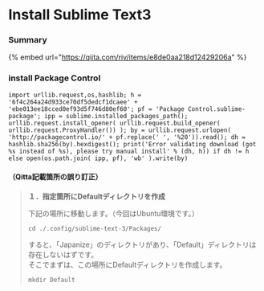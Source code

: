 # Install Sublime Text3

### Summary

{% embed url="https://qiita.com/riv/items/e8de0aa218d12429206a" %}



### install Package Control

```text
import urllib.request,os,hashlib; h = '6f4c264a24d933ce70df5dedcf1dcaee' + 'ebe013ee18cced0ef93d5f746d80ef60'; pf = 'Package Control.sublime-package'; ipp = sublime.installed_packages_path(); urllib.request.install_opener( urllib.request.build_opener( urllib.request.ProxyHandler()) ); by = urllib.request.urlopen( 'http://packagecontrol.io/' + pf.replace(' ', '%20')).read(); dh = hashlib.sha256(by).hexdigest(); print('Error validating download (got %s instead of %s), please try manual install' % (dh, h)) if dh != h else open(os.path.join( ipp, pf), 'wb' ).write(by)

```



#### （Qitta記載箇所の誤り訂正）

> **１．指定箇所にDefaultディレクトリを作成**
>
> 下記の場所に移動します。（今回はUbuntu環境です。）
>
> ```text
> cd ./.config/sublime-text-3/Packages/
> ```
>
> すると、「Japanize」のディレクトリがあり、「Default」ディレクトリは存在しないはずです。  
> そこでまずは、この場所にDefaultディレクトリを作成します。
>
> ```text
> mkdir Default
> ```



